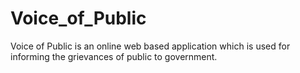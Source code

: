 # Voice_of_Public

Voice of Public is an online web based application which is used for informing
the grievances of public to government.

